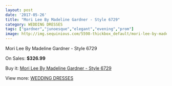 ```yaml
---
layout: post
date: '2017-05-26'
title: "Mori Lee By Madeline Gardner - Style 6729"
category: WEDDING DRESSES
tags: ["gardner","junoesque","elegant","evening","prom"]
image: http://img.sequinious.com/5598-thickbox_default/mori-lee-by-madeline-gardner-style-6729.jpg
---
```

Mori Lee By Madeline Gardner - Style 6729

On Sales: **$326.99**
<a href="https://www.sequinious.com/wedding-dresses/2288-mori-lee-by-madeline-gardner-style-6729.html"><amp-img layout="responsive" width="600" height="600" src="//img.sequinious.com/5598-thickbox_default/mori-lee-by-madeline-gardner-style-6729.jpg" alt="Mori Lee By Madeline Gardner - Style 6729 0" /></a>
<a href="https://www.sequinious.com/wedding-dresses/2288-mori-lee-by-madeline-gardner-style-6729.html"><amp-img layout="responsive" width="600" height="600" src="//img.sequinious.com/5599-thickbox_default/mori-lee-by-madeline-gardner-style-6729.jpg" alt="Mori Lee By Madeline Gardner - Style 6729 1" /></a>

Buy it: [Mori Lee By Madeline Gardner - Style 6729](https://www.sequinious.com/wedding-dresses/2288-mori-lee-by-madeline-gardner-style-6729.html "Mori Lee By Madeline Gardner - Style 6729")

View more: [WEDDING DRESSES](https://www.sequinious.com/2-wedding-dresses "WEDDING DRESSES")